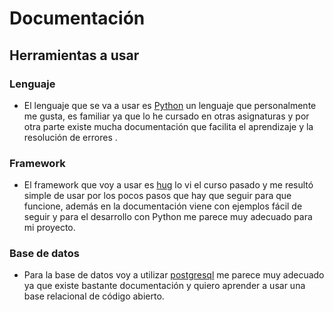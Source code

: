 # Documentación
## Herramientas a usar
### Lenguaje

- El lenguaje que se va a usar es [Python](https://www.python.org/) un lenguaje que personalmente me gusta, es familiar ya que lo he cursado en otras asignaturas y por otra parte existe mucha documentación que facilita el aprendizaje y la resolución de errores .
  
### Framework
- El framework que voy a usar es [hug](http://www.hug.rest/) lo vi el curso pasado y me resultó simple de usar por los pocos pasos que hay que seguir para que funcione, además en la documentación viene con ejemplos fácil de seguir y para el desarrollo con Python me parece muy adecuado para mi proyecto.

### Base de datos
- Para la base de datos voy a utilizar [postgresql](https://www.postgresql.org/) me parece muy adecuado ya que existe bastante documentación y quiero aprender a usar una base relacional de código abierto.
  
